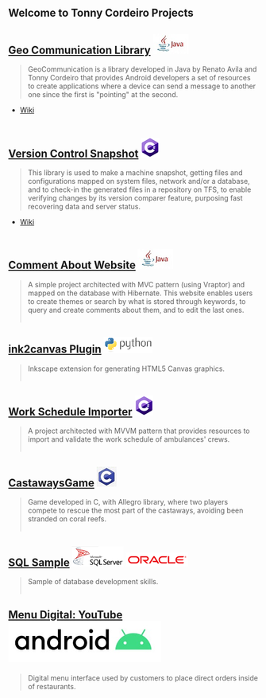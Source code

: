 ## Welcome to Tonny Cordeiro Projects

## [Geo Communication Library](https://github.com/tonnycordeiro/GeoCommunicationLibrary) ![java](languages_logo/Java_logo.jpg)
>GeoCommunication is a library developed in Java by Renato Avila and Tonny Cordeiro that provides Android developers a set of resources to create applications where a device can send a message to another one since the first is "pointing" at the second.
- [Wiki](https://github.com/tonnycordeiro/GeoCommunicationLibrary/wiki)
<br/><br/>
## [Version Control Snapshot](https://github.com/tonnycordeiro/VersionControlSnapshot) ![C_Sharp](languages_logo/C_Sharp_logo.png)
>This library is used to make a machine snapshot, getting files and configurations mapped on system files, network and/or a database, and to check-in the generated files in a repository on TFS, to enable verifying changes by its version comparer feature, purposing fast recovering data and server status.
- [Wiki](https://github.com/tonnycordeiro/VersionControlSnapshot/wiki)
<br/><br/>
## [Comment About Website](https://github.com/tonnycordeiro/CommentAboutWebsite) ![java](languages_logo/Java_logo.jpg)
> A simple project architected with MVC pattern (using Vraptor) and mapped on the database with Hibernate. This website enables users to create themes or search by what is stored through keywords, to query and create comments about them, and to edit the last ones.
<br/><br/>
## [ink2canvas Plugin](https://github.com/tonnycordeiro/ink2canvas) ![Python](languages_logo/Python_logo.png)
> Inkscape extension for generating HTML5 Canvas graphics.
<br/><br/>
## [Work Schedule Importer](https://github.com/tonnycordeiro/WorkScheduleImporter) ![C_Sharp](languages_logo/C_Sharp_logo.png)
> A project architected with MVVM pattern that provides resources to import and validate the work schedule of ambulances' crews.
<br/><br/>
## [CastawaysGame](https://github.com/tonnycordeiro/CastawaysGame) ![C_language](languages_logo/C_logo.jpg)
> Game developed in C, with Allegro library, where two players compete to rescue the most part of the castaways, avoiding been stranded on coral reefs.
<br/><br/>
## [SQL Sample](https://github.com/tonnycordeiro/SQL_Sample) ![SqlServer](languages_logo/MS-SQL-Server_logo.png) ![Oracle](languages_logo/Oracle_logo.png)
> Sample of database development skills.
<br/><br/>
## [Menu Digital: YouTube](https://www.youtube.com/watch?v=pLLDiW5eZvs) ![Android](languages_logo/android_logo.jpg)
> Digital menu interface used by customers to place direct orders inside of restaurants.


